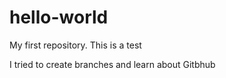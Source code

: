 # hello-world
My first repository. This is a test

I tried to create branches and learn about Gitbhub
